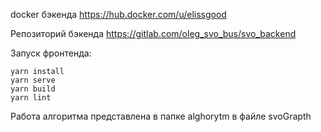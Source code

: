 docker бэкенда
https://hub.docker.com/u/elissgood


Репозиторий бэкенда
https://gitlab.com/oleg_svo_bus/svo_backend

Запуск фронтенда:
```
yarn install
yarn serve
yarn build
yarn lint
```

Работа алгоритма представлена в папке alghorytm в файле svoGrapth
